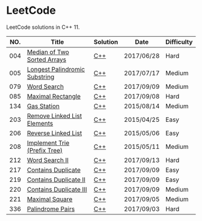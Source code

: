 LeetCode
========

LeetCode solutions in C++ 11.

|NO.|Title|Solution|Date|Difficulty|  
|---|-----|--------|----|----------|
|004|[Median of Two Sorted Arrays][004]|[C++](./004/Solution.h)|2017/06/28|Hard|
|005|[Longest Palindromic Substring][005]|[C++](./005/Solution.h)|2017/07/17|Medium|
|079|[Word Search][079]|[C++](./079/Solution.h)|2017/09/09|Medium|
|085|[Maximal Rectangle][085]|[C++](./085/Solution.h)|2017/09/08|Hard|
|134|[Gas Station][134]|[C++](./134/Solution.h)|2015/08/14|Medium|
|203|[Remove Linked List Elements][203]|[C++](./203/Solution.h)|2015/04/25|Easy|
|206|[Reverse Linked List][206]|[C++](./Solution.h)|2015/05/06|Easy|
|208|[Implement Trie (Prefix Tree)][208]|[C++](./208/Solution.h)|2015/05/11|Medium|
|212|[Word Search II][212]|[C++](./212/Solution.h)|2017/09/13|Hard|
|217|[Contains Duplicate][217]|[C++](./217/Solution.h)|2017/09/09|Easy|
|219|[Contains Duplicate II][219]|[C++](./219/Solution.h)|2017/09/09|Easy|
|220|[Contains Duplicate III][220]|[C++](./220/Solution.h)|2017/09/09|Medium|
|221|[Maximal Square][221]|[C++](./221/Solution.h)|2017/09/05|Medium|
|336|[Palindrome Pairs][336]|[C++](./336/Solution.h)|2017/09/03|Hard|


[004]:https://leetcode.com/problems/median-of-two-sorted-arrays
[005]:https://leetcode.com/problems/longest-palindromic-substring/
[079]:https://leetcode.com/problems/word-search/
[085]:https://leetcode.com/problems/maximal-rectangle/
[134]:https://leetcode.com/problems/gas-station/
[203]:https://leetcode.com/problems/remove-linked-list-elements/
[206]:https://leetcode.com/problems/reverse-linked-list/
[208]:https://leetcode.com/problems/implement-trie-prefix-tree/
[212]:https://leetcode.com/problems/word-search-ii/
[217]:https://leetcode.com/problems/contains-duplicate/
[219]:https://leetcode.com/problems/contains-duplicate-ii/
[220]:https://leetcode.com/problems/contains-duplicate-iii/
[221]:https://leetcode.com/problems/maximal-square/
[336]:https://leetcode.com/problems/palindrome-pairs/